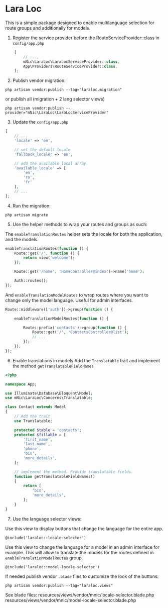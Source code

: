 # Lara Loc

This is a simple package designed to enable multilanguage selection for route groups and additionally for models.

1. Register the service provider before the RouteServiceProvider::class in `config/app.php` 
```php
    [
        // ...,
        mNic\LaraLoc\LaraLocServiceProvider::class,
        App\Providers\RouteServiceProvider::class,
    ];
```

2. Publish vendor migration:
```shell script
php artisan vendor:publish --tag="laraloc.migration"
```
or publish all (migration + 2 lang selector views)
```shell script
php artisan vendor:publish --provider="mNic\LaraLoc\LaraLocServiceProvider"
```

3. Update the `config/app.php`

```php
[
    // ... 
    'locale' => 'en',

    // set the default locale
    'fallback_locale' => 'en',

    // add the available local array
    'available_locale' => [
        'en',
        'ro',
        'fr'
    ],
    // ... 
];
```


4. Run the migration:
```shell script
php artisan migrate
```

5. Use the helper methods to wrap your routes and groups as such:

The `enableTranslationRoutes` helper sets the locale for both the application, and the models. 
```php
enableTranslationRoutes(function () {
    Route::get('/', function () {
        return view('welcome');
    });

    Route::get('/home', 'HomeController@index')->name('home');

    Auth::routes();
});
```

And `enableTranslationModelRoutes` to wrap routes where you want to change only the model language. Useful for admin interfaces.
```php
Route::middleware(['auth'])->group(function () {

    enableTranslationModelRoutes(function () {

        Route::prefix('contacts')->group(function () {
            Route::get('/', 'ContactsController@list');
            // ...
        });
    });
});
```

6. Enable translations in models
Add the `Translatable` trait and implement the method `getTranslatableFieldNames`

```php
<?php

namespace App;

use Illuminate\Database\Eloquent\Model;
use mNic\LaraLoc\Concerns\Translatable;

class Contact extends Model
{
    // Add the trait
    use Translatable;

    protected $table = 'contacts';
    protected $fillable = [
        'first_name',
        'last_name',
        'phone',
        'bio',
        'more_details',
    ];

    // implement the method. Provide translatable fields.
    function getTranslatableFieldNames()
    {
        return [
            'bio',
            'more_details',
        ];
    }
}

```

7. Use the language selector views:

Use this view to display buttons that change the language for the entire app.
```blade
@include('laraloc::locale-selector')
```

Use this view to change the language for a model in an admin interface for example.
This will allow to translate the models for the routes defined in `enableTranslationModelRoutes` group.   
```blade
@include('laraloc::model-locale-selector')
```

If needed publish vendor `.blade` files to customize the look of the buttons:
```shell script
php artisan vendor:publish --tag="laraloc.views"
```

See blade files:
resources/views/vendor/mnic/locale-selector.blade.php
resources/views/vendor/mnic/model-locale-selector.blade.php



